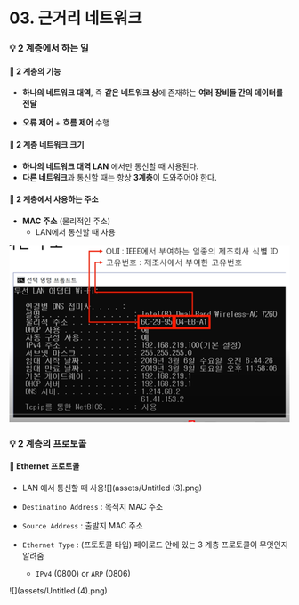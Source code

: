# 03. 근거리 네트워크

### 💡 2 계층에서 하는 일

#### 📌 2 계층의 기능

- **하나의 네트워크 대역**, 즉 **같은 네트워크 상**에 존재하는 **여러 장비들 간의 데이터를 전달**

- **오류 제어** + **흐름 제어** 수행



#### 📌 2 계층 네트워크 크기

- **하나의 네트워크 대역 LAN** 에서만 통신할 때 사용된다.
- **다른 네트워크**과 통신할 때는 항상 **3계층**이 도와주어야 한다.



#### 📌 2 계층에서 사용하는 주소

- **MAC 주소** (물리적인 주소)
  - LAN에서 통신할 때 사용

<img src="assets/image-20221010165308776.png" alt="image-20221010165308776" style="zoom:67%;" />



### 💡 2 계층의 프로토콜

#### 📌 Ethernet 프로토콜

- LAN 에서 통신할 때 사용![](assets/Untitled (3).png)

- `Destinatino Address` : 목적지 MAC 주소
- `Source Address` : 출발지 MAC 주소
- `Ethernet Type` : (프토토콜 타입) 페이로드 안에 있는 3 계층 프로토콜이 무엇인지 알려줌
  - `IPv4` (0800) or `ARP` (0806)

![](assets/Untitled (4).png)